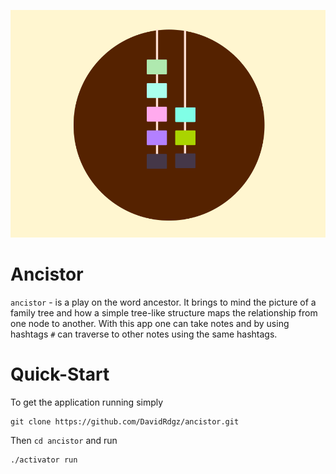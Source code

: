 ![Alt text](/img/ancistor.png)

Ancistor
=======

`ancistor` - is a play on the word ancestor. It brings to mind the picture of a family tree and how a simple tree-like structure maps the relationship from one node to another. With this app one can take notes and by using hashtags `#` can traverse to other notes using the same hashtags.



# Quick-Start

To get the application running simply 

    git clone https://github.com/DavidRdgz/ancistor.git
    
Then `cd ancistor` and run

    ./activator run
